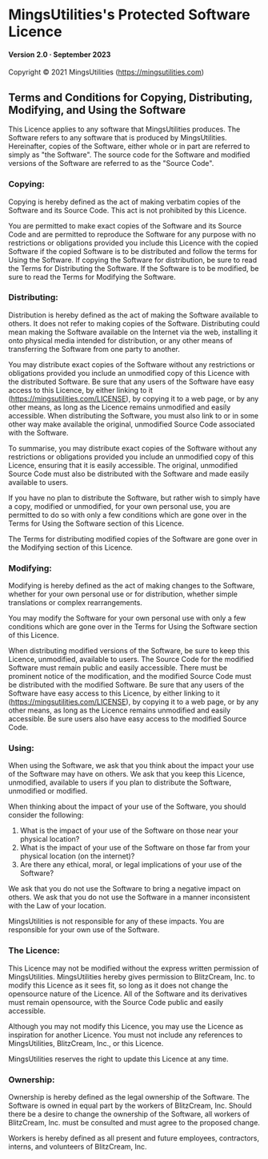 # MingsUtilities's Protected Software Licence

#### Version 2.0 · September 2023

Copyright © 2021 MingsUtilities (https://mingsutilities.com)

## Terms and Conditions for Copying, Distributing, Modifying, and Using the Software

This Licence applies to any software that MingsUtilities produces. The Software refers to any software that is produced by MingsUtilities. Hereinafter, copies of the Software, either whole or in part are referred to simply as "the Software". The source code for the Software and modified versions of the Software are referred to as the "Source Code".

### Copying:

Copying is hereby defined as the act of making verbatim copies of the Software and its Source Code. This act is not prohibited by this Licence.

You are permitted to make exact copies of the Software and its Source Code and are permitted to reproduce the Software for any purpose with no restrictions or obligations provided you include this Licence with the copied Software if the copied Software is to be distributed and follow the terms for Using the Software. If copying the Software for distribution, be sure to read the Terms for Distributing the Software. If the Software is to be modified, be sure to read the Terms for Modifying the Software.

### Distributing:

Distribution is hereby defined as the act of making the Software available to others. It does not refer to making copies of the Software. Distributing could mean making the Software available on the Internet via the web, installing it onto physical media intended for distribution, or any other means of transferring the Software from one party to another.

You may distribute exact copies of the Software without any restrictions or obligations provided you include an unmodified copy of this Licence with the distributed Software. Be sure that any users of the Software have easy access to this Licence, by either linking to it (https://mingsutilities.com/LICENSE), by copying it to a web page, or by any other means, as long as the Licence remains unmodified and easily accessible. When distributing the Software, you must also link to or in some other way make available the original, unmodified Source Code associated with the Software.

To summarise, you may distribute exact copies of the Software without any restrictions or obligations provided you include an unmodified copy of this Licence, ensuring that it is easily accessible. The original, unmodified Source Code must also be distributed with the Software and made easily available to users.

If you have no plan to distribute the Software, but rather wish to simply have a copy, modified or unmodified, for your own personal use, you are permitted to do so with only a few conditions which are gone over in the Terms for Using the Software section of this Licence.

The Terms for distributing modified copies of the Software are gone over in the Modifying section of this Licence.

### Modifying:

Modifying is hereby defined as the act of making changes to the Software, whether for your own personal use or for distribution, whether simple translations or complex rearrangements.

You may modify the Software for your own personal use with only a few conditions which are gone over in the Terms for Using the Software section of this Licence.

When distributing modified versions of the Software, be sure to keep this Licence, unmodified, available to users. The Source Code for the modified Software must remain public and easily accessible. There must be prominent notice of the modification, and the modified Source Code must be distributed with the modified Software. Be sure that any users of the Software have easy access to this Licence, by either linking to it (https://mingsutilities.com/LICENSE), by copying it to a web page, or by any other means, as long as the Licence remains unmodified and easily accessible. Be sure users also have easy access to the modified Source Code.

### Using:

When using the Software, we ask that you think about the impact your use of the Software may have on others. We ask that you keep this Licence, unmodified, available to users if you plan to distribute the Software, unmodified or modified.

When thinking about the impact of your use of the Software, you should consider the following:
1. What is the impact of your use of the Software on those near your physical location?
2. What is the impact of your use of the Software on those far from your physical location (on the internet)?
3. Are there any ethical, moral, or legal implications of your use of the Software?

We ask that you do not use the Software to bring a negative impact on others. We ask that you do not use the Software in a manner inconsistent with the Law of your location.

MingsUtilities is not responsible for any of these impacts. You are responsible for your own use of the Software.

### The Licence:

This Licence may not be modified without the express written permission of MingsUtilities. MingsUtilities hereby gives permission to BlitzCream, Inc. to modify this Licence as it sees fit, so long as it does not change the opensource nature of the Licence. All of the Software and its derivatives must remain opensource, with the Source Code public and easily accessible.

Although you may not modify this Licence, you may use the Licence as inspiration for another Licence. You must not include any references to MingsUtilities, BlitzCream, Inc., or this Licence.

MingsUtilities reserves the right to update this Licence at any time.

### Ownership:

Ownership is hereby defined as the legal ownership of the Software. The Software is owned in equal part by the workers of BlitzCream, Inc. Should there be a desire to change the ownership of the Software, all workers of BlitzCream, Inc. must be consulted and must agree to the proposed change.

Workers is hereby defined as all present and future employees, contractors, interns, and volunteers of BlitzCream, Inc.